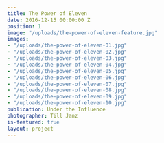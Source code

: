```yaml
---
title: The Power of Eleven
date: 2016-12-15 00:00:00 Z
position: 1
image: "/uploads/the-power-of-eleven-feature.jpg"
images:
- "/uploads/the-power-of-eleven-01.jpg"
- "/uploads/the-power-of-eleven-02.jpg"
- "/uploads/the-power-of-eleven-03.jpg"
- "/uploads/the-power-of-eleven-04.jpg"
- "/uploads/the-power-of-eleven-05.jpg"
- "/uploads/the-power-of-eleven-06.jpg"
- "/uploads/the-power-of-eleven-07.jpg"
- "/uploads/the-power-of-eleven-08.jpg"
- "/uploads/the-power-of-eleven-09.jpg"
- "/uploads/the-power-of-eleven-10.jpg"
publication: Under the Influence
photographer: Till Janz
is-featured: true
layout: project
---
```


